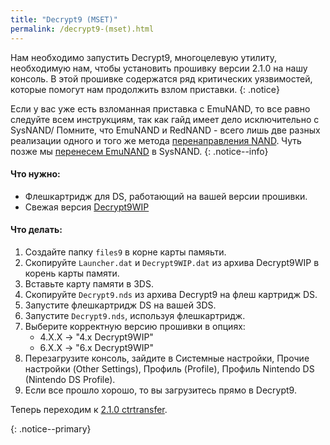 ```yaml
---
title: "Decrypt9 (MSET)"
permalink: /decrypt9-(mset).html
---
```


Нам необходимо запустить Decrypt9, многоцелевую утилиту, необходимую нам, чтобы установить прошивку версии 2.1.0 на нашу консоль. В этой прошивке содержатся ряд критических уязвимостей, которые помогут нам продолжить взлом приставки. 
{: .notice}

Если у вас уже есть взломанная приставка с EmuNAND, то все равно следуйте всем инструкциям, так как гайд имеет дело исключительно с SysNAND/ Помните, что EmuNAND и RedNAND - всего лишь две разных реализации одного и того же метода [перенаправления NAND](http://3dbrew.org/wiki/NAND_Redirection). Чуть позже мы [перенесем EmuNAND](Move-EmuNAND) в SysNAND. 
{: .notice--info}

#### Что нужно:

* Флешкартридж для DS, работающий на вашей версии прошивки. 
* Свежая версия [Decrypt9WIP](https://github.com/d0k3/Decrypt9WIP/releases/)

#### Что делать: 

1. Создайте папку `files9` в корне карты памяьти.
2. Скопируйте `Launcher.dat` и `Decrypt9WIP.dat` из архива Decrypt9WIP в корень карты памяти.
3. Вставьте карту памяти в 3DS.
4. Скопируйте `Decrypt9.nds` из архива Decrypt9 на флеш картридж DS. 
5. Запустите флешкартридж DS на вашей 3DS.
6. Запустите `Decrypt9.nds`, используя флешкартридж. 
7. Выберите корректную версию прошивки в опциях:
    + 4.X.X -> "4.x Decrypt9WIP"
    + 6.X.X -> "6.x Decrypt9WIP"
8. Перезагрузите консоль, зайдите в Системные настройки, Прочие настройки (Other Settings), Профиль (Profile), Профиль Nintendo DS (Nintendo DS Profile). 
9. Если все прошло хорошо, то вы загрузитесь прямо в Decrypt9.

Теперь переходим к [2.1.0 ctrtransfer](2.1.0-ctrtransfer).

{: .notice--primary}
